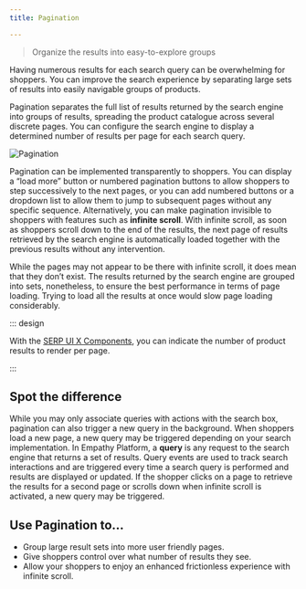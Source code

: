 ```yaml
---
title: Pagination

---
```


> Organize the results into easy-to-explore groups

Having numerous results for each search query can be overwhelming for shoppers. You can improve the search experience by separating large sets of results into easily navigable groups of products. 

Pagination separates the full list of results returned by the search engine into groups of results, spreading the product catalogue across several discrete pages.
You can configure the search engine to display a determined number of results per page for each search query.

![Pagination](~@assets/media/features/overview-pagination.svg)

Pagination can be implemented transparently to shoppers. You can display a “load more” button or numbered pagination buttons to allow shoppers to step successively to the next pages, or you can add numbered buttons or a dropdown list to allow them to jump to subsequent pages without any specific sequence. Alternatively, you can make pagination invisible to shoppers with features such as **infinite scroll**. With infinite scroll, as soon as shoppers scroll down to the end of the results, the next page of results retrieved by the search engine is automatically loaded together with the previous results without any intervention. 

While the pages may not appear to be there with infinite scroll, it does mean that they don’t exist. The results returned by the search engine are grouped into sets, nonetheless, to ensure the best performance in terms of page loading. Trying to load all the results at once would slow page loading considerably.

::: design

With the [SERP UI X&nbsp;Components](../experience-search-and-discovery/serp-ui.md), you can indicate the number of product results to render per page.

:::


## Spot the difference
While you may only associate queries with actions with the search box, pagination can also trigger a new query in the background. When shoppers load a new page, a new query may be triggered depending on your search implementation. In Empathy Platform, a **query** is any request to the search engine that returns a set of results. Query events are used to track search interactions and are triggered every time a search query is performed and results are displayed or updated. If the shopper clicks on a page to retrieve the results for a second page or scrolls down when infinite scroll is activated, a new query may be triggered.


## Use Pagination to… 
- Group large result sets into more user friendly pages.
- Give shoppers control over what number of results they see.
- Allow your shoppers to enjoy an enhanced frictionless experience with infinite scroll.

<!-- ## The inner workings of pagination
When a shopper submits a search query, results are returned by the search engine and displayed in the results grid. If pagination is implemented, when the shopper clicks to retrieve the next page of results, a request is sent to the search service with the number of results shown as part of page 1 and the starting result for page 2. By default, the number of results shown per page is determined by the Search configuration. However, this value can be changed by sending a parameter in the search query request to the search service. If there are no parameters in the search query, the default configuration is used. -->
